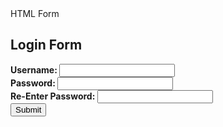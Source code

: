 <html>
  <head>HTML Form</head>
  <body>
    <h2> Login Form</h2>
      <form>
        <label><b>Username: </b><input type="text"/></label><br/>
        <label><b>Password: </b><input type="password"/></label><br/>
        <label><b>Re-Enter Password: </b><input type="password"/></label><br/>
        <button type="submit">Submit</button>
      </form>
  </body>
</html>
        
